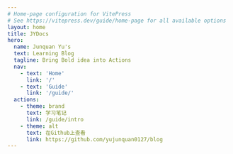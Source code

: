 ```yaml
---
# Home-page configuration for VitePress
# See https://vitepress.dev/guide/home-page for all available options
layout: home
title: JYDocs
hero:
  name: Junquan Yu's
  text: Learning Blog
  tagline: Bring Bold idea into Actions
  nav: 
    - text: 'Home'
      link: '/'
    - text: 'Guide'
      link: '/guide/'
  actions:
    - theme: brand
      text: 学习笔记
      link: /guide/intro 
    - theme: alt
      text: 在Github上查看
      link: https://github.com/yujunquan0127/blog
---
```

